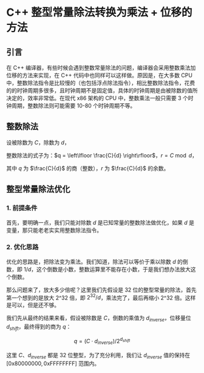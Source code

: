 # C++ 整型常量除法转换为乘法 + 位移的方法

## 引言

在 C++ 编译器，有些时候会遇到整数常量除法的问题，编译器会采用整数乘法加位移的方法来实现，在 C++ 代码中也同样可以这样做。原因是，在大多数 CPU 中，整数除法指令是比较慢的（也包括浮点除法指令），相比整数除法指令，花费的的时钟周期多很多，且时钟周期不是固定值，具体的时钟周期是由被除数的值所决定的，效率非常低。在现代 x86 架构的 CPU 中，整数乘法一般只需要 3 个时钟周期，整数除法则可能需要 10-80 个时钟周期不等。

## 整数除法

设被除数为 $C$，除数为 $d$，

整数除法的式子为：$q = \left\lfloor \frac{C}{d} \right\rfloor$，$r = C \bmod d$，

其中 $q$ 为 $\frac{C}{d}$ 的商（整数），$r$ 为 $\frac{C}{d}$ 的余数。

## 整型常量除法优化

### 1. 前提条件

首先，要明确一点，我们只能对除数 $d$ 是已知常量的整数除法做优化，如果 $d$ 是变量，那只能老老实实用整数除法指令。

### 2. 优化思路

优化的思路是，把除法变为乘法。我们知道，除法可以等价于乘以除数 $d$ 的倒数，即 $1 / d$，这个倒数是小数，整数运算里不能存在小数，于是我们想办法放大这个倒数。

那么问题来了，放大多少倍呢？这里我们先假设是 32 位的整型常量的除法，首先第一个想到的是放大 2^32 倍，即 $2^{32} / d$，乘法完了，最后再缩小 2^32 倍。这样是可以，但是还不够。

我们先从最终的结果来看，假设被除数是 $C$，倒数的乘值为 $d_{inverse}$，位移量位 $d_{shift}$，最终得到的商为 $q$：

$$q = (C \cdot d_{inverse}) / 2^{d_{shift}}$$

这里 $C$、$d_{inverse}$ 都是 32 位整型，为了充分利用，我们让 $d_{inverse}$ 值的保持在 $[\text{0x80000000}, \text{0xFFFFFFFF}]$ 范围内。

